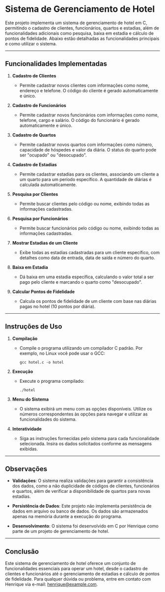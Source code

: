 # Sistema de Gerenciamento de Hotel

Este projeto implementa um sistema de gerenciamento de hotel em C, permitindo o cadastro de clientes, funcionários, quartos e estadias, além de funcionalidades adicionais como pesquisa, baixa em estadia e cálculo de pontos de fidelidade. Abaixo estão detalhadas as funcionalidades principais e como utilizar o sistema.

---

## Funcionalidades Implementadas

1. **Cadastro de Clientes**
   - Permite cadastrar novos clientes com informações como nome, endereço e telefone. O código do cliente é gerado automaticamente e único.

2. **Cadastro de Funcionários**
   - Permite cadastrar novos funcionários com informações como nome, telefone, cargo e salário. O código do funcionário é gerado automaticamente e único.

3. **Cadastro de Quartos**
   - Permite cadastrar novos quartos com informações como número, capacidade de hóspedes e valor da diária. O status do quarto pode ser "ocupado" ou "desocupado".

4. **Cadastro de Estadias**
   - Permite cadastrar estadias para os clientes, associando um cliente a um quarto para um período específico. A quantidade de diárias é calculada automaticamente.

5. **Pesquisa por Clientes**
   - Permite buscar clientes pelo código ou nome, exibindo todas as informações cadastradas.

6. **Pesquisa por Funcionários**
   - Permite buscar funcionários pelo código ou nome, exibindo todas as informações cadastradas.

7. **Mostrar Estadias de um Cliente**
   - Exibe todas as estadias cadastradas para um cliente específico, com detalhes como data de entrada, data de saída e número do quarto.

8. **Baixa em Estadia**
   - Dá baixa em uma estadia específica, calculando o valor total a ser pago pelo cliente e marcando o quarto como "desocupado".

9. **Calcular Pontos de Fidelidade**
   - Calcula os pontos de fidelidade de um cliente com base nas diárias pagas no hotel (10 pontos por diária).

---

## Instruções de Uso

1. **Compilação**
   - Compile o programa utilizando um compilador C padrão. Por exemplo, no Linux você pode usar o GCC:
     ```
     gcc hotel.c -o hotel
     ```

2. **Execução**
   - Execute o programa compilado:
     ```
     ./hotel
     ```

3. **Menu do Sistema**
   - O sistema exibirá um menu com as opções disponíveis. Utilize os números correspondentes às opções para navegar e utilizar as funcionalidades do sistema.

4. **Interatividade**
   - Siga as instruções fornecidas pelo sistema para cada funcionalidade selecionada. Insira os dados solicitados conforme as mensagens exibidas.

---

## Observações

- **Validações**: O sistema realiza validações para garantir a consistência dos dados, como a não duplicidade de códigos de clientes, funcionários e quartos, além de verificar a disponibilidade de quartos para novas estadias.

- **Persistência de Dados**: Este projeto não implementa persistência de dados em arquivo ou banco de dados. Os dados são armazenados apenas na memória durante a execução do programa.

- **Desenvolvimento**: O sistema foi desenvolvido em C por Henrique como parte de um projeto de gerenciamento de hotel.

---

## Conclusão

Este sistema de gerenciamento de hotel oferece um conjunto de funcionalidades essenciais para operar um hotel, desde o cadastro de clientes e funcionários até o gerenciamento de estadias e cálculo de pontos de fidelidade. Para qualquer dúvida ou problema, entre em contato com Henrique via e-mail: henrique@example.com.

